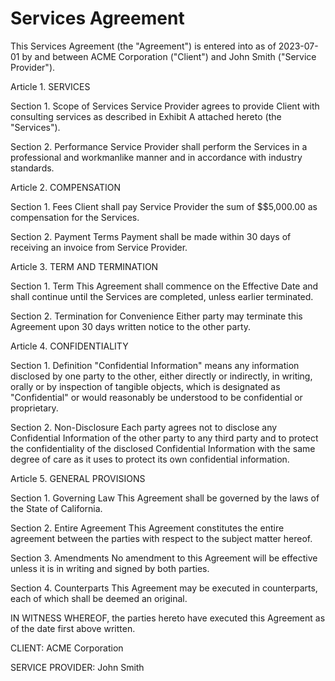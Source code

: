 # Services Agreement

This Services Agreement (the "Agreement") is entered into as of 2023-07-01 by
and between ACME Corporation ("Client") and John Smith ("Service Provider").

Article 1. SERVICES

Section 1. Scope of Services Service Provider agrees to provide Client with
consulting services as described in Exhibit A attached hereto (the "Services").

Section 2. Performance Service Provider shall perform the Services in a
professional and workmanlike manner and in accordance with industry standards.

Article 2. COMPENSATION

Section 1. Fees Client shall pay Service Provider the sum of $$5,000.00 as
compensation for the Services.

Section 2. Payment Terms Payment shall be made within 30 days of receiving an
invoice from Service Provider.

Article 3. TERM AND TERMINATION

Section 1. Term This Agreement shall commence on the Effective Date and shall
continue until the Services are completed, unless earlier terminated.

Section 2. Termination for Convenience Either party may terminate this Agreement
upon 30 days written notice to the other party.

Article 4. CONFIDENTIALITY

Section 1. Definition "Confidential Information" means any information disclosed
by one party to the other, either directly or indirectly, in writing, orally or
by inspection of tangible objects, which is designated as "Confidential" or
would reasonably be understood to be confidential or proprietary.

Section 2. Non-Disclosure Each party agrees not to disclose any Confidential
Information of the other party to any third party and to protect the
confidentiality of the disclosed Confidential Information with the same degree
of care as it uses to protect its own confidential information.

Article 5. GENERAL PROVISIONS

Section 1. Governing Law This Agreement shall be governed by the laws of the
State of California.

Section 2. Entire Agreement This Agreement constitutes the entire agreement
between the parties with respect to the subject matter hereof.

Section 3. Amendments No amendment to this Agreement will be effective unless it
is in writing and signed by both parties.

Section 4. Counterparts This Agreement may be executed in counterparts, each of
which shall be deemed an original.

IN WITNESS WHEREOF, the parties hereto have executed this Agreement as of the
date first above written.

CLIENT: ACME Corporation

SERVICE PROVIDER: John Smith
